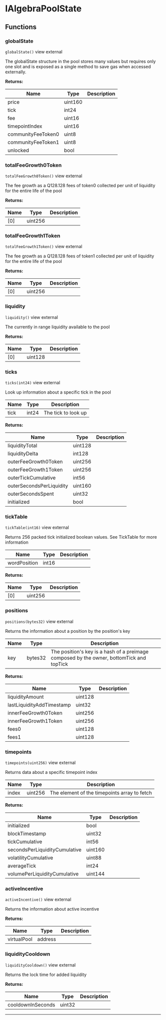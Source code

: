 

# IAlgebraPoolState







## Functions
### globalState


`globalState()` view external

The globalState structure in the pool stores many values but requires only one slot
and is exposed as a single method to save gas when accessed externally.




**Returns:**

| Name | Type | Description |
| ---- | ---- | ----------- |
| price | uint160 |  |
| tick | int24 |  |
| fee | uint16 |  |
| timepointIndex | uint16 |  |
| communityFeeToken0 | uint8 |  |
| communityFeeToken1 | uint8 |  |
| unlocked | bool |  |

### totalFeeGrowth0Token


`totalFeeGrowth0Token()` view external

The fee growth as a Q128.128 fees of token0 collected per unit of liquidity for the entire life of the pool




**Returns:**

| Name | Type | Description |
| ---- | ---- | ----------- |
| [0] | uint256 |  |

### totalFeeGrowth1Token


`totalFeeGrowth1Token()` view external

The fee growth as a Q128.128 fees of token1 collected per unit of liquidity for the entire life of the pool




**Returns:**

| Name | Type | Description |
| ---- | ---- | ----------- |
| [0] | uint256 |  |

### liquidity


`liquidity()` view external

The currently in range liquidity available to the pool




**Returns:**

| Name | Type | Description |
| ---- | ---- | ----------- |
| [0] | uint128 |  |

### ticks


`ticks(int24)` view external

Look up information about a specific tick in the pool



| Name | Type | Description |
| ---- | ---- | ----------- |
| tick | int24 | The tick to look up |

**Returns:**

| Name | Type | Description |
| ---- | ---- | ----------- |
| liquidityTotal | uint128 |  |
| liquidityDelta | int128 |  |
| outerFeeGrowth0Token | uint256 |  |
| outerFeeGrowth1Token | uint256 |  |
| outerTickCumulative | int56 |  |
| outerSecondsPerLiquidity | uint160 |  |
| outerSecondsSpent | uint32 |  |
| initialized | bool |  |

### tickTable


`tickTable(int16)` view external

Returns 256 packed tick initialized boolean values. See TickTable for more information



| Name | Type | Description |
| ---- | ---- | ----------- |
| wordPosition | int16 |  |

**Returns:**

| Name | Type | Description |
| ---- | ---- | ----------- |
| [0] | uint256 |  |

### positions


`positions(bytes32)` view external

Returns the information about a position by the position&#x27;s key



| Name | Type | Description |
| ---- | ---- | ----------- |
| key | bytes32 | The position&#x27;s key is a hash of a preimage composed by the owner, bottomTick and topTick |

**Returns:**

| Name | Type | Description |
| ---- | ---- | ----------- |
| liquidityAmount | uint128 |  |
| lastLiquidityAddTimestamp | uint32 |  |
| innerFeeGrowth0Token | uint256 |  |
| innerFeeGrowth1Token | uint256 |  |
| fees0 | uint128 |  |
| fees1 | uint128 |  |

### timepoints


`timepoints(uint256)` view external

Returns data about a specific timepoint index



| Name | Type | Description |
| ---- | ---- | ----------- |
| index | uint256 | The element of the timepoints array to fetch |

**Returns:**

| Name | Type | Description |
| ---- | ---- | ----------- |
| initialized | bool |  |
| blockTimestamp | uint32 |  |
| tickCumulative | int56 |  |
| secondsPerLiquidityCumulative | uint160 |  |
| volatilityCumulative | uint88 |  |
| averageTick | int24 |  |
| volumePerLiquidityCumulative | uint144 |  |

### activeIncentive


`activeIncentive()` view external

Returns the information about active incentive




**Returns:**

| Name | Type | Description |
| ---- | ---- | ----------- |
| virtualPool | address |  |

### liquidityCooldown


`liquidityCooldown()` view external

Returns the lock time for added liquidity




**Returns:**

| Name | Type | Description |
| ---- | ---- | ----------- |
| cooldownInSeconds | uint32 |  |



---


